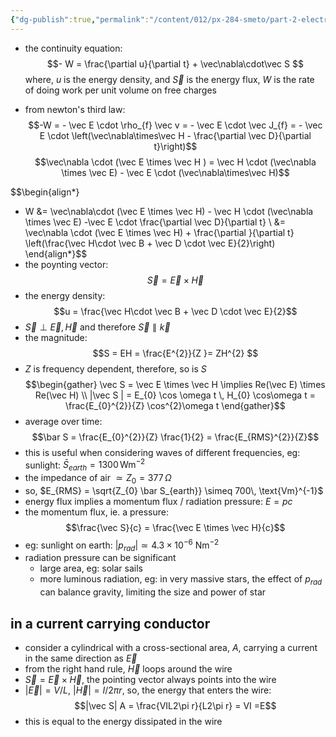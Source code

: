 ```yaml
---
{"dg-publish":true,"permalink":"/content/012/px-284-smeto/part-2-electromagnetic-theory/r-dielectrics/px-284-r2-poynting-vector/","noteIcon":"1","created":"2025-08-27T13:15:25.280+01:00","updated":"2025-05-07T17:46:15.000+01:00"}
---
```


- the continuity equation:
$$- W = \frac{\partial u}{\partial t} + \vec\nabla\cdot\vec  S $$
	where, $u$ is the energy density, and $\vec S$ is the energy flux, $W$ is the rate of doing work per unit volume on free charges

- from newton's third law:
$$-W =  - \vec E \cdot \rho_{f} \vec v = - \vec E \cdot \vec J_{f} = - \vec E \cdot \left(\vec\nabla\times\vec H - \frac{\partial \vec D}{\partial t}\right)$$
$$\vec\nabla \cdot (\vec E \times \vec H ) = \vec H \cdot (\vec\nabla \times \vec E) - \vec E \cdot (\vec\nabla\times\vec H)$$

$$\begin{align*}
- W &= \vec\nabla\cdot (\vec E \times \vec H) - \vec H \cdot (\vec\nabla \times \vec E) -\vec E \cdot \frac{\partial \vec D}{\partial t} \\
&= \vec\nabla \cdot (\vec E \times \vec H) + \frac{\partial  }{\partial t} \left(\frac{\vec H\cdot \vec B + \vec D \cdot \vec E}{2}\right)
\end{align*}$$
- the poynting vector:
$$\vec S = \vec E \times \vec H$$
- the energy density:
$$u = \frac{\vec H\cdot \vec B + \vec D \cdot \vec E}{2}$$
- $\vec S \perp \vec E , \vec H$ and therefore $\vec S \parallel \vec k$
- the magnitude:
$$S = EH = \frac{E^{2}}{Z }= ZH^{2} $$
- $Z$ is frequency dependent, therefore, so is $S$
$$\begin{gather}
\vec S = \vec E \times \vec H \implies Re(\vec E) \times Re(\vec H) \\
|\vec S | = E_{0} \cos \omega t \, H_{0} \cos\omega t = \frac{E_{0}^{2}}{Z} \cos^{2}\omega t
\end{gather}$$
- average over time:
$$\bar S = \frac{E_{0}^{2}}{Z} \frac{1}{2} = \frac{E_{RMS}^{2}}{Z}$$
- this is useful when considering waves of different frequencies, eg: sunlight: $\bar S_{earth} = 1300\,\text{Wm}^{-2}$
- the impedance of air $\simeq Z_{0} = 377\, \Omega$
- so, $E_{RMS} = \sqrt{Z_{0} \bar S_{earth}} \simeq 700\, \text{Vm}^{-1}$
- energy flux implies a momentum flux / radiation pressure: $E = pc$
- the momentum flux, ie. a pressure:
$$\frac{\vec S}{c} = \frac{\vec E \times \vec H}{c}$$
- eg: sunlight on earth: $|p_{rad}| \simeq 4.3\times10^{-6}$ Nm$^{-2}$
- radiation pressure can be significant
	- large area, eg: solar sails
	- more luminous radiation, eg: in very massive stars, the effect of $p_{rad}$ can balance gravity, limiting the size and power of star

## in a current carrying conductor
- consider a cylindrical with a cross-sectional area, $A$, carrying a current in the same direction as $\vec E$
- from the right hand rule, $\vec H$ loops around the wire
- $\vec S = \vec E \times \vec H$, the pointing vector always points into the wire
- $|\vec E| = V/L$, $|\vec H| = I/2\pi r$, so, the energy that enters the wire: 
$$|\vec S| A = \frac{VIL2\pi r}{L2\pi r} = VI =E$$
- this is equal to the energy dissipated in the wire
